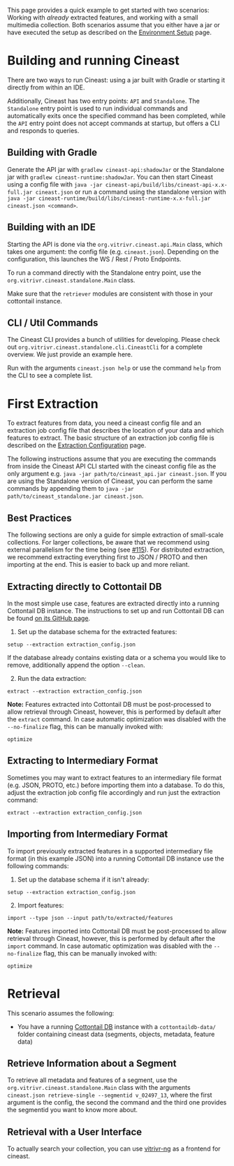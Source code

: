 This page provides a quick example to get started with two scenarios: Working with _already_ extracted features, and working with a small multimedia collection. Both scenarios assume that you either have a jar or have executed the setup as described on the [Environment Setup](https://github.com/vitrivr/cineast/wiki/Environment-Setup) page.

# Building and running Cineast

There are two ways to run Cineast: using a jar built with Gradle or starting it directly from within an IDE.

Additionally, Cineast has two entry points: `API` and `Standalone`. The `Standalone` entry point is used to run individual commands and automatically exits once the specified command has been completed, while the `API` entry point does not accept commands at startup, but offers a CLI and responds to queries.

## Building with Gradle

Generate the API jar with `gradlew cineast-api:shadowJar` or the Standalone jar with `gradlew cineast-runtime:shadowJar`. You can then start Cineast using a config file with `java -jar cineast-api/build/libs/cineast-api-x.x-full.jar cineast.json` or run a command using the standalone version with `java -jar cineast-runtime/build/libs/cineast-runtime-x.x-full.jar cineast.json <command>`.

## Building with an IDE

Starting the API is done via the `org.vitrivr.cineast.api.Main` class, which takes one argument: the config file (e.g. `cineast.json`). Depending on the configuration, this launches the WS / Rest / Proto Endpoints.

To run a command directly with the Standalone entry point, use the `org.vitrivr.cineast.standalone.Main` class.

Make sure that the `retriever` modules are consistent with those in your cottontail instance.

## CLI / Util Commands

The Cineast CLI provides a bunch of utilities for developing. Please check out `org.vitrivr.cineast.standalone.cli.CineastCli` for a complete overview. We just provide an example here.

Run  with the arguments `cineast.json help` or use the command `help` from the CLI to see a complete list.

# First Extraction

To extract features from data, you need a cineast config file and an extraction job config file that describes the location of your data and which features to extract. The basic structure of an extraction job config file is described on the [Extraction Configuration](https://github.com/vitrivr/cineast/wiki/Extraction-Configuration) page.

The following instructions assume that you are executing the commands from inside the Cineast API CLI started with the cineast config file as the only argument e.g. `java -jar path/to/cineast_api.jar cineast.json`. If you are using the Standalone version of Cineast, you can perform the same commands by appending them to `java -jar path/to/cineast_standalone.jar cineast.json`.


## Best Practices
The following sections are only a guide for simple extraction of small-scale collections. For larger collections, be aware that we recommend using external parallelism for the time being (see [#115](https://github.com/vitrivr/cineast/issues/115)). For distributed extraction, we recommend extracting everything first to JSON / PROTO and then importing at the end. This is easier to back up and more reliant.


## Extracting directly to Cottontail DB

In the most simple use case, features are extracted directly into a running Cottontail DB instance. The instructions to set up and run Cottontail DB can be found [on its GitHub page](https://github.com/vitrivr/cottontaildb).

1. Set up the database schema for the extracted features:
```
setup --extraction extraction_config.json
```
If the database already contains existing data or a schema you would like to remove, additionally append the option `--clean`.

2. Run the data extraction:
```
extract --extraction extraction_config.json
```
**Note:** Features extracted into Cottontail DB must be post-processed to allow retrieval through Cineast, however, this is performed by default after the `extract` command. In case automatic optimization was disabled with the `--no-finalize` flag, this can be manually invoked with:
```
optimize
```

## Extracting to Intermediary Format

Sometimes you may want to extract features to an intermediary file format (e.g. JSON, PROTO, etc.) before importing them into a database. To do this, adjust the extraction job config file accordingly and run just the extraction command:
```
extract --extraction extraction_config.json
```

## Importing from Intermediary Format

To import previously extracted features in a supported intermediary file format (in this example JSON) into a running Cottontail DB instance use the following commands:

1. Set up the database schema if it isn't already:
```
setup --extraction extraction_config.json
```
2. Import features:
```
import --type json --input path/to/extracted/features
```
**Note:** Features imported into Cottontail DB must be post-processed to allow retrieval through Cineast, however, this is performed by default after the `import` command. In case automatic optimization was disabled with the `--no-finalize` flag, this can be manually invoked with:
```
optimize
```

# Retrieval

This scenario assumes the following:
- You have a running [Cottontail DB](https://github.com/vitrivr/cottontaildb) instance with a `cottontaildb-data/` folder containing cineast data (segments, objects, metadata, feature data)

## Retrieve Information about a Segment

To retrieve all metadata and features of a segment, use the `org.vitrivr.cineast.standalone.Main` class with the arguments `cineast.json retrieve-single --segmentid v_02497_13`, where the first argument is the config, the second the command and the third one provides the segmentid you want to know more about.

## Retrieval with a User Interface

To actually search your collection, you can use [vitrivr-ng](https://github.com/vitrivr/vitrivr-ng) as a frontend for cineast.